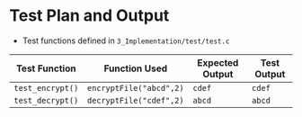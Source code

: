# Test Plan and Output

* Test functions defined in `3_Implementation/test/test.c`

| Test Function | Function Used | Expected Output | Test Output |
|---|---|---|---|
|`test_encrypt()`|`encryptFile("abcd",2)`|`cdef`|`cdef`|
|`test_decrypt()`|`decryptFile("cdef",2)`|`abcd`|`abcd`|
